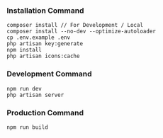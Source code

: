 ### Installation Command

```
composer install // For Development / Local
composer install --no-dev --optimize-autoloader
cp .env.example .env
php artisan key:generate
npm install
php artisan icons:cache
```

### Development Command

```
npm run dev
php artisan server
```

### Production Command

``` 
npm run build
```
